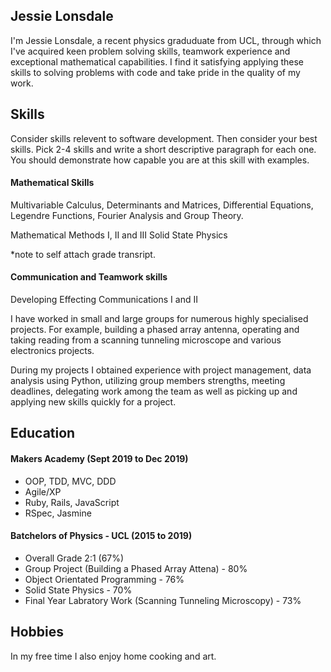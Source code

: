## Jessie Lonsdale

I'm Jessie Lonsdale, a recent physics graduduate from UCL, through which I've acquired keen problem solving skills, teamwork experience and exceptional mathematical capabilities. I find it satisfying applying these skills to solving problems with code and take pride in the quality of my work.

## Skills

Consider skills relevent to software development. Then consider your best skills. Pick 2-4 skills and write a short descriptive paragraph for each one. You should demonstrate how capable you are at this skill with examples.

#### Mathematical Skills

Multivariable Calculus, Determinants and Matrices, Differential Equations, Legendre Functions, Fourier Analysis and
Group Theory.

Mathematical Methods I, II and III
Solid State Physics

*note to self attach grade transript.

#### Communication and Teamwork skills

Developing Effecting Communications I and II

I have worked in small and large groups for numerous highly specialised projects. For example, building a phased array antenna, operating and taking reading from a scanning tunneling microscope and various electronics projects.

During my projects I obtained experience with project management, data analysis using Python, utilizing group members strengths, meeting deadlines, delegating work among the team as well as picking up and applying new skills quickly for a project. 

## Education

#### Makers Academy (Sept 2019 to Dec 2019)

- OOP, TDD, MVC, DDD
- Agile/XP
- Ruby, Rails, JavaScript
- RSpec, Jasmine

#### Batchelors of Physics - UCL (2015 to 2019)

- Overall Grade 2:1 (67%)
- Group Project (Building a Phased Array Attena) - 80%
- Object Orientated Programming - 76%
- Solid State Physics - 70%
- Final Year Labratory Work (Scanning Tunneling Microscopy) - 73%

## Hobbies

In my free time I also enjoy home cooking and art.
